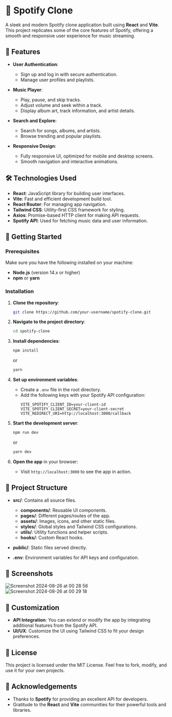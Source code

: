 # 🎵 Spotify Clone

A sleek and modern Spotify clone application built using **React** and **Vite**. This project replicates some of the core features of Spotify, offering a smooth and responsive user experience for music streaming.

## 🌟 Features

- **User Authentication**: 
  - Sign up and log in with secure authentication.
  - Manage user profiles and playlists.

- **Music Player**:
  - Play, pause, and skip tracks.
  - Adjust volume and seek within a track.
  - Display album art, track information, and artist details.

- **Search and Explore**:
  - Search for songs, albums, and artists.
  - Browse trending and popular playlists.

- **Responsive Design**:
  - Fully responsive UI, optimized for mobile and desktop screens.
  - Smooth navigation and interactive animations.

## 🛠️ Technologies Used

- **React**: JavaScript library for building user interfaces.
- **Vite**: Fast and efficient development build tool.
- **React Router**: For managing app navigation.
- **Tailwind CSS**: Utility-first CSS framework for styling.
- **Axios**: Promise-based HTTP client for making API requests.
- **Spotify API**: Used for fetching music data and user information.

## 🚀 Getting Started

### Prerequisites

Make sure you have the following installed on your machine:
- **Node.js** (version 14.x or higher)
- **npm** or **yarn**

### Installation

1. **Clone the repository**:
   ```bash
   git clone https://github.com/your-username/spotify-clone.git
   ```

2. **Navigate to the project directory**:
   ```bash
   cd spotify-clone
   ```

3. **Install dependencies**:
   ```bash
   npm install
   ```
   or
   ```bash
   yarn
   ```

4. **Set up environment variables**:
   - Create a `.env` file in the root directory.
   - Add the following keys with your Spotify API configuration:
     ```env
     VITE_SPOTIFY_CLIENT_ID=your-client-id
     VITE_SPOTIFY_CLIENT_SECRET=your-client-secret
     VITE_REDIRECT_URI=http://localhost:3000/callback
     ```

5. **Start the development server**:
   ```bash
   npm run dev
   ```
   or
   ```bash
   yarn dev
   ```

6. **Open the app** in your browser:
   - Visit `http://localhost:3000` to see the app in action.

## 📂 Project Structure

- **src/**: Contains all source files.
  - **components/**: Reusable UI components.
  - **pages/**: Different pages/routes of the app.
  - **assets/**: Images, icons, and other static files.
  - **styles/**: Global styles and Tailwind CSS configurations.
  - **utils/**: Utility functions and helper scripts.
  - **hooks/**: Custom React hooks.

- **public/**: Static files served directly.
- **.env**: Environment variables for API keys and configuration.

## 📱 Screenshots
![Screenshot 2024-08-26 at 00 28 56](https://github.com/user-attachments/assets/80741be7-0a2c-4a53-bd0a-0066eb67869d)
![Screenshot 2024-08-26 at 00 29 18](https://github.com/user-attachments/assets/373a2a78-e34b-422c-9e36-b2578a8652e8)

## 🔧 Customization

- **API Integration**: You can extend or modify the app by integrating additional features from the Spotify API.
- **UI/UX**: Customize the UI using Tailwind CSS to fit your design preferences.

## 📜 License

This project is licensed under the MIT License. Feel free to fork, modify, and use it for your own projects.

## 🙏 Acknowledgements

- Thanks to **Spotify** for providing an excellent API for developers.
- Gratitude to the **React** and **Vite** communities for their powerful tools and libraries.

